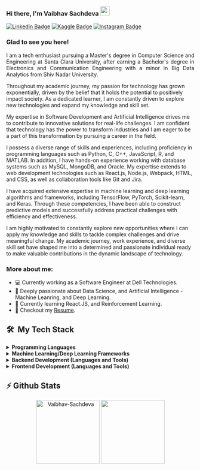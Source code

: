 ### Hi there, I'm Vaibhav Sachdeva <img src="https://media.giphy.com/media/hvRJCLFzcasrR4ia7z/giphy.gif" width="25px">
[![Linkedin Badge](https://img.shields.io/badge/-LinkedIn-0e76a8?style=flat-square&logo=Linkedin&logoColor=white)](https://www.linkedin.com/in/vaibhav-sachdeva-814332139/)
[![Kaggle Badge](https://img.shields.io/badge/Kaggle-20BEFF?style=flat-square&logo=Kaggle&logoColor=white)](https://www.kaggle.com/Vaibhav021099)
[![Instagram Badge](https://img.shields.io/badge/-Instagram-e4405f?style=flat-square&logo=Instagram&logoColor=white)](https://www.instagram.com/vaibhav_sachdeva007/)

### Glad to see you here! &nbsp;

<p style = "text-align: justify;">I am a tech enthusiast pursuing a Master's degree in Computer Science and Engineering at Santa Clara University, after earning a Bachelor's degree in Electronics and Communication Engineering with a minor in Big Data Analytics from Shiv Nadar University.

Throughout my academic journey, my passion for technology has grown exponentially, driven by the belief that it holds the potential to positively impact society. As a dedicated learner, I am constantly driven to explore new technologies and expand my knowledge and skill set.

My expertise in Software Development and Artificial Intelligence drives me to contribute to innovative solutions for real-life challenges. I am confident that technology has the power to transform industries and I am eager to be a part of this transformation by pursuing a career in the field.

I possess a diverse range of skills and experiences, including proficiency in programming languages such as Python, C, C++, JavaScript, R, and MATLAB. In addition, I have hands-on experience working with database systems such as MySQL, MongoDB, and Oracle. My expertise extends to web development technologies such as React.js, Node.js, Webpack, HTML, and CSS, as well as collaboration tools like Git and Jira.

I have acquired extensive expertise in machine learning and deep learning algorithms and frameworks, including TensorFlow, PyTorch, Scikit-learn, and Keras. Through these competencies, I have been able to construct predictive models and successfully address practical challenges with efficiency and effectiveness.

I am highly motivated to constantly explore new opportunities where I can apply my knowledge and skills to tackle complex challenges and drive meaningful change. My academic journey, work experience, and diverse skill set have shaped me into a determined and passionate individual ready to make valuable contributions in the dynamic landscape of technology. </p>

### More about me:

- 💻 Currently working as a Software Engineer at Dell Technologies. 
- 🚀 Deeply passionate about Data Science, and Artificial Intelligence - Machine Leanring, and Deep Learning. 
- 🌱 Currently learning React.JS, and Reinforcement Learning.
- 📝 Checkout my [Resume](https://drive.google.com/file/d/1tPayaIcYd3EgxvVKot3lIxN8N7R7l9x-/view?usp=sharing).

<h2> 🛠 &nbsp;My Tech Stack</h2>

<details>
<summary><b>Programming Languages</b></summary>
<span><img src="https://cdn.jsdelivr.net/gh/devicons/devicon@latest/icons/python/python-original.svg" width="40px"></span>&nbsp;
 <span><img src="https://cdn.jsdelivr.net/gh/devicons/devicon@latest/icons/javascript/javascript-original.svg" width="37px"></span>&nbsp;
<span><img src="https://cdn.jsdelivr.net/gh/devicons/devicon@latest/icons/cplusplus/cplusplus-original.svg" width="40px"></span>&nbsp;
<span><img src="https://cdn.jsdelivr.net/gh/devicons/devicon@latest/icons/c/c-original.svg" width="40px"></span>&nbsp;
<span><img src="https://cdn.jsdelivr.net/gh/devicons/devicon@latest/icons/matlab/matlab-original.svg" width="40px"></span>&nbsp;
<span><img src="https://cdn.jsdelivr.net/gh/devicons/devicon@latest/icons/r/r-original.svg" width="40px"></span>&nbsp;
</details>

<details>	
<summary><b>Machine Learning/Deep Learning Frameworks</b></summary>
<span><img src="https://www.vectorlogo.zone/logos/tensorflow/tensorflow-icon.svg" width="30px"></span>&nbsp;
<span><img src="https://upload.wikimedia.org/wikipedia/commons/a/ae/Keras_logo.svg" width="30px"></span>&nbsp;
<span><img src="https://upload.wikimedia.org/wikipedia/commons/0/05/Scikit_learn_logo_small.svg" height="35px" width="55px"/></span>&nbsp;
<span><img src="https://www.vectorlogo.zone/logos/numpy/numpy-icon.svg" width="30px"></span>&nbsp;&nbsp;
<span><img src="https://upload.wikimedia.org/wikipedia/commons/2/22/Pandas_mark.svg" height="40px" width="30px"></span>&nbsp;
<span><img src="https://www.vectorlogo.zone/logos/pytorch/pytorch-icon.svg" height="30px" width="30px"></span>&nbsp;
</details>

<details>	
<summary><b>Backend Development (Languages and Tools)</b></summary>
<span><img src="https://cdn.jsdelivr.net/gh/devicons/devicon@latest/icons/mysql/mysql-original.svg" width="35px"></span>&nbsp;
<span><img src="https://www.vectorlogo.zone/logos/prometheusio/prometheusio-icon.svg" alt="Keras" width="35px" height="35px"/></span>&nbsp;
<span><img src="https://www.vectorlogo.zone/logos/elastic/elastic-icon.svg" alt="Keras" width="40px" height="35px"/></span>&nbsp;
<span><img src="https://cdn.jsdelivr.net/gh/devicons/devicon@latest/icons/firebase/firebase-plain.svg" width="40px"></span>&nbsp;
<span><img src="https://cdn.jsdelivr.net/gh/devicons/devicon@latest/icons/nodejs/nodejs-original.svg" width="40px"></span>&nbsp;
<span><img src="https://cdn.jsdelivr.net/gh/devicons/devicon@latest/icons/mongodb/mongodb-original.svg" width="40px"></span>
<span><img src="https://cdn.jsdelivr.net/gh/devicons/devicon@latest/icons/heroku/heroku-original.svg" width="35px"></span>
</details>

<details>	
 <summary><b>Frontend Development (Languages and Tools)</b></summary>
 <span><img src="https://cdn.jsdelivr.net/gh/devicons/devicon@latest/icons/react/react-original.svg" width="35px"></span>&nbsp;
<span><img src="https://cdn.jsdelivr.net/gh/devicons/devicon@latest/icons/html5/html5-original.svg" width="35px"></span>&nbsp;
<span><img src="https://cdn.jsdelivr.net/gh/devicons/devicon@latest/icons/css3/css3-plain.svg" width="35px"></span>&nbsp;
<span><img src="https://www.vectorlogo.zone/logos/grafana/grafana-icon.svg" alt="TF" width="40px" height="40px"/></span>&nbsp;
</details>

<h2>⚡&nbsp;Github Stats</h2>
<p align = "center">
<img height="170em" src="https://github-readme-stats.vercel.app/api?username=Vaibhav-Sachdeva&show_icons=true&locale=en&hide_border=true" alt="Vaibhav-Sachdeva"/>
<img height="170em" src = "https://github-readme-stats.vercel.app/api/top-langs/?username=Vaibhav-Sachdeva&layout=compact&hide_border=true">
</p>
